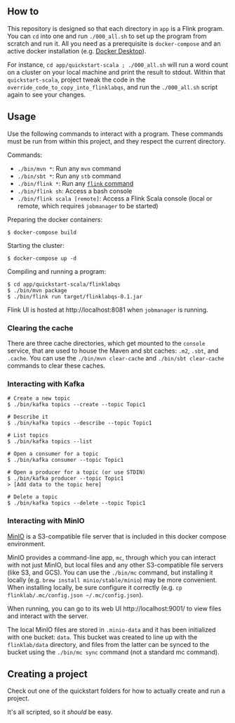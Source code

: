 ## How to

This repository is designed so that each directory in `app` is a Flink program. You can `cd` into one and run `./000_all.sh` to set up the program from scratch and run it. All you need as a prerequisite is `docker-compose` and an active docker installation (e.g. [Docker Desktop](https://www.docker.com/products/docker-desktop)).

For instance, `cd app/quickstart-scala ; ./000_all.sh` will run a word count on
a cluster on your local machine and print the result to stdout. Within that `quickstart-scala`, project tweak the code in the `override_code_to_copy_into_flinklabqs`, and run the `./000_all.sh` script again to see your changes.

## Usage

Use the following commands to interact with a program. These commands must be run from within this project, and they respect the current directory.

Commands:
- `./bin/mvn *`: Run any `mvn` command
- `./bin/sbt *`: Run any `stb` command
- `./bin/flink *`: Run any [`flink` command](https://ci.apache.org/projects/flink/flink-docs-master/docs/deployment/cli/) 
- `./bin/flink sh`: Access a bash console
- `./bin/flink scala [remote]`: Access a Flink Scala console (local or remote, which requires `jobmanager` to be started)

Preparing the docker containers:
```
$ docker-compose build
```

Starting the cluster:
```
$ docker-compose up -d
```

Compiling and running a program:

```
$ cd app/quickstart-scala/flinklabqs
$ ./bin/mvn package
$ ./bin/flink run target/flinklabqs-0.1.jar
```

Flink UI is hosted at http://localhost:8081 when `jobmanager` is running.

### Clearing the cache
There are three cache directories, which get mounted to the `console` service, that are used to house the Maven and sbt caches: `.m2`, `.sbt`, and `.cache`. You can use the `./bin/mvn clear-cache` and `./bin/sbt clear-cache` commands to clear these caches.

### Interacting with Kafka
```
# Create a new topic
$ ./bin/kafka topics --create --topic Topic1

# Describe it
$ ./bin/kafka topics --describe --topic Topic1

# List topics
$ ./bin/kafka topics --list

# Open a consumer for a topic
$ ./bin/kafka consumer --topic Topic1

# Open a producer for a topic (or use STDIN)
$ ./bin/kafka producer --topic Topic1
> [Add data to the topic here]

# Delete a topic
$ ./bin/kafka topics --delete --topic Topic1
```

### Interacting with MinIO
[MinIO](https://min.io/) is a S3-compatible file server that is included in this docker compose environment.

MinIO provides a command-line app, `mc`, through which you can interact with not just MinIO, but local files and any other S3-compatible file servers (like S3, and GCS). You can use the `./bin/mc` command, but installing it locally (e.g. `brew install minio/stable/minio`) may be more convenient. When installing locally, be sure configure it correctly (e.g. `cp flinklab/.mc/config.json ~/.mc/config.json`).

When running, you can go to its web UI http://localhost:9001/ to view files and interact with the server.

The local MinIO files are stored in `.minio-data` and it has been initialized with one bucket: `data`. This bucket was created to line up with the `flinklab/data` directory, and files from the latter can be synced to the bucket using the `./bin/mc sync` command (not a standard mc command).

## Creating a project

Check out one of the quickstart folders for how to actually create and run a project.

It's all scripted, so it *should* be easy.
